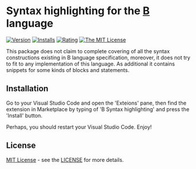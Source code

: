 # Syntax highlighting for the [B](https://en.wikipedia.org/wiki/B_(programming_language)) language

[![Version](https://vsmarketplacebadge.apphb.com/version/baleiko.b-syntax-highlighting.svg)](https://marketplace.visualstudio.com/items?itemName=baleiko.b-syntax-highlighting)
[![Installs](https://vsmarketplacebadge.apphb.com/installs-short/baleiko.b-syntax-highlighting.svg)](https://marketplace.visualstudio.com/items?itemName=baleiko.b-syntax-highlighting)
[![Rating](https://vsmarketplacebadge.apphb.com/rating-short/baleiko.b-syntax-highlighting.svg)](https://marketplace.visualstudio.com/items?itemName=baleiko.b-syntax-highlighting)
[![The MIT License](https://img.shields.io/badge/license-MIT-orange.svg)](http://opensource.org/licenses/MIT)

This package does not claim to complete covering of all the syntax constructions existing in B language specification, moreover, it does not try to fit to any implementation of this language. As additional it contains snippets for some kinds of blocks and statements.

## Installation

Go to your Visual Studio Code and open the 'Exteions' pane, then find the extension in Marketplace by typing of 'B Syntax highlighting' and press the 'Install' button.

Perhaps, you should restart your Visual Studio Code. Enjoy!

## License

[MIT License](https://opensource.org/licenses/MIT) - see the [LICENSE](https://github.com/baleyko/vscode-b-syntax-highlighting/blob/master/LICENSE.md) for more details.
